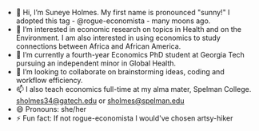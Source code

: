 - 👋 Hi, I’m Suneye Holmes. My first name is pronounced "sunny!" I adopted this tag - @rogue-economista - many moons ago.
- 👀 I’m interested in economic research on topics in Health and on the Environment. I am also interested in using economics to study connections between Africa and African America.
- 🌱 I’m currently a fourth-year Economics PhD student at Georgia Tech pursuing an independent minor in Global Health.
- 💞️ I’m looking to collaborate on brainstorming ideas, coding and workflow efficiency.
- 📫 I also teach economics full-time at my alma mater, Spelman College. sholmes34@gatech.edu or sholmes@spelman.edu
- 😄 Pronouns: she/her
- ⚡ Fun fact: If not rogue-economista I would've chosen artsy-hiker

<!---
rogue-economista/rogue-economista is a ✨ special ✨ repository because its `README.md` (this file) appears on your GitHub profile.
You can click the Preview link to take a look at your changes.
--->
